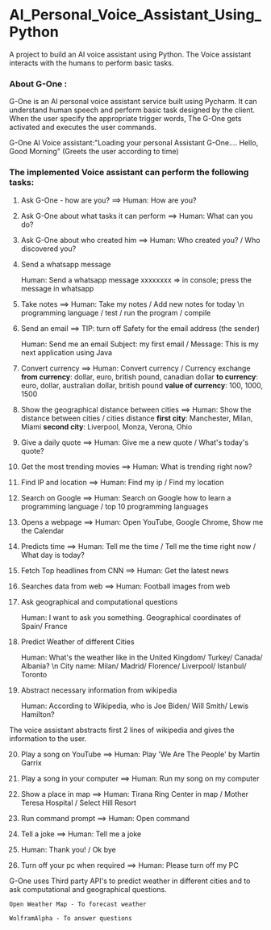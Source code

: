 # AI_Personal_Voice_Assistant_Using_Python

A project to build an AI voice assistant using Python. The Voice assistant interacts with the humans to perform basic tasks.


### About G-One :
G-One is an AI personal voice assistant service built using Pycharm. It can understand human speech and perform basic task designed by the client.
When the user specify the appropriate trigger words, The G-One gets activated and executes the user commands.


G-One AI Voice assistant:"Loading your personal Assistant G-One....
                          Hello, Good Morning" (Greets the user according to time)



### The implemented Voice assistant can perform the following tasks:

1. Ask G-One - how are you?   ==>   Human: How are you?

2. Ask G-One about what tasks it can perform   ==>   Human: What can you do?

3. Ask G-One about who created him   ==>   Human: Who created you?  /  Who discovered you?

4. Send a whatsapp message

    Human: Send a whatsapp message
           xxxxxxxx => in console; press the message in whatsapp


5. Take notes   ==>   Human: Take my notes / Add new notes for today \n
                             programming language / test / run the program / compile


6. Send an email ==> TIP: turn off Safety for the email address (the sender)

    Human: Send me an email
              Subject: my first email / Message: This is my next application using Java

   
7. Convert currency   ==>   Human: Convert currency / Currency exchange
                            **from currency**: dollar, euro, british pound, canadian dollar
                            **to currency**: euro, dollar, australian dollar, british pound
                            **value of currency**: 100, 1000, 1500

8. Show the geographical distance between cities   ==>   Human: Show the distance between cities / cities distance
                                                         **first city**: Manchester, Milan, Miami
                                                         **second city**: Liverpool, Monza, Verona, Ohio

9. Give a daily quote  ==>   Human: Give me a new quote / What's today's quote?

10. Get the most trending movies   ==>   Human: What is trending right now?

11. Find IP and location ==>   Human: Find my ip   /   Find my location

12. Search on Google   ==>   Human: Search on Google
                                    how to learn a programming language / top 10 programming languages

13. Opens a webpage   ==>   Human: Open YouTube, Google Chrome, Show me the Calendar

14. Predicts time   ==>   Human: Tell me the time  /  Tell me the time right now  /  What day is today?

15. Fetch Top headlines from CNN   ==>   Human: Get the latest news

16. Searches data from web   ==>   Human: Football images from web

17. Ask geographical and computational questions

    Human: I want to ask you something.
           Geographical coordinates of Spain/ France 
		
		
18. Predict Weather of different Cities
	
    Human: What's the weather like in the United Kingdom/ Turkey/ Canada/ Albania? \n
               City name: Milan/ Madrid/ Florence/ Liverpool/ Istanbul/ Toronto
		
	
19. Abstract necessary information from wikipedia
   		
    Human: According to Wikipedia, who is Joe Biden/ Will Smith/ Lewis Hamilton?
		
  The voice assistant abstracts first 2 lines of wikipedia and gives the information to the user.

20. Play a song on YouTube   ==>   Human: Play 'We Are The People' by Martin Garrix

21. Play a song in your computer   ==>   Human: Run my song on my computer

22. Show a place in map   ==>  Human: Tirana Ring Center in map  / Mother Teresa Hospital / Select Hill Resort

23. Run command prompt   ==>    Human: Open command

24. Tell a joke   ==>    Human: Tell me a joke

25. Human: Thank you!  /  Ok bye

26. Turn off your pc when required   ==>   Human: Please turn off my PC





G-One uses Third party API's to predict weather in different cities and to ask computational and 
geographical questions. 
	
	Open Weather Map - To forecast weather
	
	WolframAlpha - To answer questions
